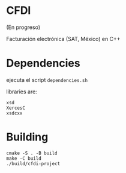 # CFDI

(En progreso)

Facturación electrónica (SAT, México) en C++


# Dependencies

ejecuta el script `dependencies.sh`

libraries are:

    xsd
    XercesC
    xsdcxx

# Building

    cmake -S . -B build
    make -C build
    ./build/cfdi-project

